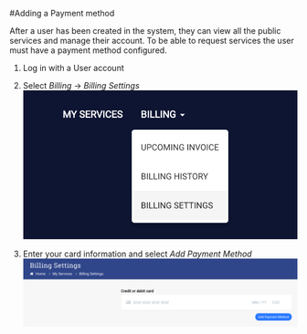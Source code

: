 #Adding a Payment method

After a user has been created in the system, they can view all the public services and manage their account. To be able to request services the user must have a payment method configured.

1. Log in with a User account
2. Select _Billing_ -> _Billing Settings_
![Screenshot](./images/billing_settings.png)

3. Enter your card information and select _Add Payment Method_
![Screenshot](./images/add_payment_method.png)

